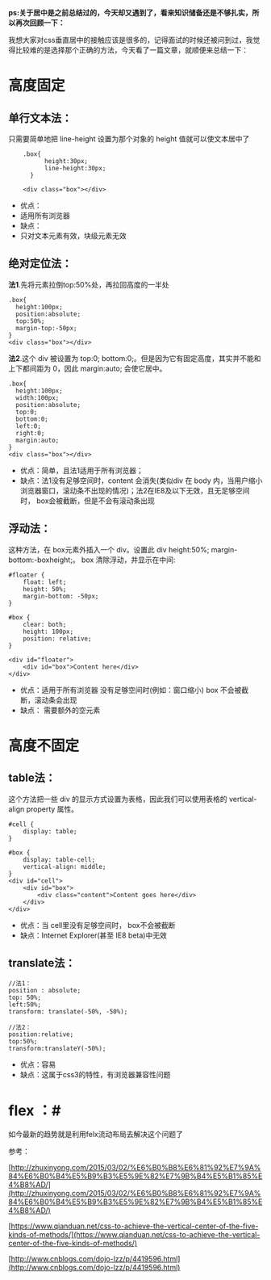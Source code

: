 **ps:关于居中是之前总结过的，今天却又遇到了，看来知识储备还是不够扎实，所以再次回顾一下：**

我想大家对css垂直居中的接触应该是很多的，记得面试的时候还被问到过，我觉得比较难的是选择那个正确的方法，今天看了一篇文章，就顺便来总结一下：

# 高度固定 #

## 单行文本法： ##
只需要简单地把 line-height 设置为那个对象的 height 值就可以使文本居中了

        .box{
              height:30px;
              line-height:30px;
          }

        <div class="box"></div>
- 优点：
 - 适用所有浏览器
- 缺点：
 - 只对文本元素有效，块级元素无效
 
## 绝对定位法： ##
**法1**.先将元素拉倒top:50%处，再拉回高度的一半处

    .box{
      height:100px;
      position:absolute;
      top:50%;
      margin-top:-50px;
    }
    <div class="box"></div>

**法2**.这个 div 被设置为 top:0; bottom:0;。但是因为它有固定高度，其实并不能和上下都间距为 0，因此 margin:auto; 会使它居中。

    .box{
      height:100px;
      width:100px;
      position:absolute;
      top:0;
      bottom:0;
      left:0;
      right:0;
      margin:auto;
    }
    <div class="box"></div>
- 优点：简单，且法1适用于所有浏览器；
- 缺点：法1没有足够空间时，content 会消失(类似div 在 body 内，当用户缩小浏览器窗口，滚动条不出现的情况)；法2在IE8及以下无效，且无足够空间时， box会被截断，但是不会有滚动条出现

## 浮动法： ##
这种方法，在 box元素外插入一个 div。设置此 div height:50%; margin-bottom:-boxheight;。 
box 清除浮动，并显示在中间:

    #floater {
	    float: left;
	    height: 50%;
	    margin-bottom: -50px;
	}
	
	#box {
	    clear: both;
	    height: 100px;
	    position: relative;
	}    

	<div id="floater">  
	    <div id="box">Content here</div>
	</div>


- 优点：适用于所有浏览器 
没有足够空间时(例如：窗口缩小) box 不会被截断，滚动条会出现
- 缺点： 需要额外的空元素	

# 高度不固定 #
## table法： ##
这个方法把一些 div 的显示方式设置为表格，因此我们可以使用表格的 vertical-align property 属性。

    #cell {
	    display: table;
	}
	
	#box {
	    display: table-cell;
	    vertical-align: middle;
	}
	<div id="cell">  
	    <div id="box">
	        <div class="content">Content goes here</div>
	    </div>
	</div>  
	


- 优点：当 cell里没有足够空间时， box不会被截断
- 缺点：Internet Explorer(甚至 IE8 beta)中无效

## translate法： ##
    //法1：
    position : absolute;
	top: 50%;
	left:50%;
	transform: translate(-50%, -50%);

    //法2：
    position:relative;
    top:50%;
    transform:translateY(-50%);

- 优点：容易
- 缺点：这属于css3的特性，有浏览器兼容性问题

# flex ：#
如今最新的趋势就是利用felx流动布局去解决这个问题了

参考：

[http://zhuxinyong.com/2015/03/02/%E6%B0%B8%E6%81%92%E7%9A%84%E6%B0%B4%E5%B9%B3%E5%9E%82%E7%9B%B4%E5%B1%85%E4%B8%AD/](http://zhuxinyong.com/2015/03/02/%E6%B0%B8%E6%81%92%E7%9A%84%E6%B0%B4%E5%B9%B3%E5%9E%82%E7%9B%B4%E5%B1%85%E4%B8%AD/)

[https://www.qianduan.net/css-to-achieve-the-vertical-center-of-the-five-kinds-of-methods/](https://www.qianduan.net/css-to-achieve-the-vertical-center-of-the-five-kinds-of-methods/)

[http://www.cnblogs.com/dojo-lzz/p/4419596.html](http://www.cnblogs.com/dojo-lzz/p/4419596.html)


    